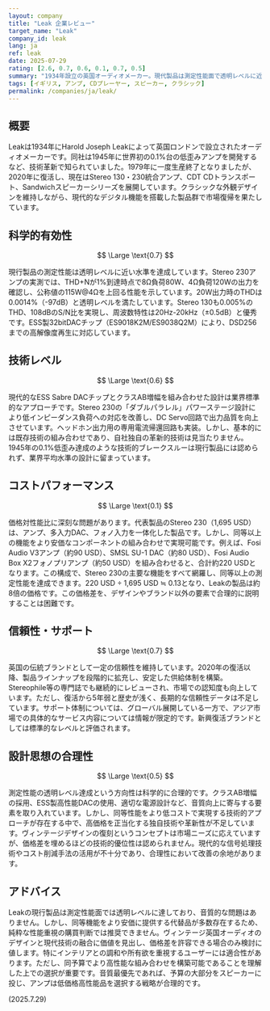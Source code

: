 ```yaml
---
layout: company
title: "Leak 企業レビュー"
target_name: "Leak"
company_id: leak
lang: ja
ref: leak
date: 2025-07-29
rating: [2.6, 0.7, 0.6, 0.1, 0.7, 0.5]
summary: "1934年設立の英国オーディオメーカー。現代製品は測定性能面で透明レベルに近づいているものの、コストパフォーマンスに大きな課題があり、より安価な代替品との価格差が顕著である。"
tags: [イギリス, アンプ, CDプレーヤー, スピーカー, クラシック]
permalink: /companies/ja/leak/
---
```


## 概要

Leakは1934年にHarold Joseph Leakによって英国ロンドンで設立されたオーディオメーカーです。同社は1945年に世界初の0.1%台の低歪みアンプを開発するなど、技術革新で知られていました。1979年に一度生産終了となりましたが、2020年に復活し、現在はStereo 130・230統合アンプ、CDT CDトランスポート、Sandwichスピーカーシリーズを展開しています。クラシックな外観デザインを維持しながら、現代的なデジタル機能を搭載した製品群で市場復帰を果たしています。

## 科学的有効性

$$ \Large \text{0.7} $$

現行製品の測定性能は透明レベルに近い水準を達成しています。Stereo 230アンプの実測では、THD+Nが1%到達時点で8Ω負荷80W、4Ω負荷120Wの出力を確認し、公称値の115W@4Ωを上回る性能を示しています。20W出力時のTHDは0.0014%（-97dB）と透明レベルを満たしています。Stereo 130も0.005%のTHD、108dBのS/N比を実現し、周波数特性は20Hz-20kHz（±0.5dB）と優秀です。ESS製32bitDACチップ（ES9018K2M/ES9038Q2M）により、DSD256までの高解像度再生に対応しています。

## 技術レベル

$$ \Large \text{0.6} $$

現代的なESS Sabre DACチップとクラスAB増幅を組み合わせた設計は業界標準的なアプローチです。Stereo 230の「ダブルパラレル」パワーステージ設計により低インピーダンス負荷への対応を改善し、DC Servo回路で出力品質を向上させています。ヘッドホン出力用の専用電流帰還回路も実装。しかし、基本的には既存技術の組み合わせであり、自社独自の革新的技術は見当たりません。1945年の0.1%低歪み達成のような技術的ブレークスルーは現行製品には認められず、業界平均水準の設計に留まっています。

## コストパフォーマンス

$$ \Large \text{0.1} $$

価格対性能比に深刻な問題があります。代表製品のStereo 230（1,695 USD）は、アンプ、多入力DAC、フォノ入力を一体化した製品です。しかし、同等以上の機能をより安価なコンポーネントの組み合わせで実現可能です。例えば、Fosi Audio V3アンプ（約90 USD）、SMSL SU-1 DAC（約80 USD）、Fosi Audio Box X2フォノプリアンプ（約50 USD）を組み合わせると、合計約220 USDとなります。この構成で、Stereo 230の主要な機能をすべて網羅し、同等以上の測定性能を達成できます。220 USD ÷ 1,695 USD ≒ 0.13となり、Leakの製品は約8倍の価格です。この価格差を、デザインやブランド以外の要素で合理的に説明することは困難です。

## 信頼性・サポート

$$ \Large \text{0.7} $$

英国の伝統ブランドとして一定の信頼性を維持しています。2020年の復活以降、製品ラインナップを段階的に拡充し、安定した供給体制を構築。Stereophile等の専門誌でも継続的にレビューされ、市場での認知度も向上しています。ただし、復活から5年弱と歴史が浅く、長期的な信頼性データは不足しています。サポート体制については、グローバル展開している一方で、アジア市場での具体的なサービス内容については情報が限定的です。新興復活ブランドとしては標準的なレベルと評価されます。

## 設計思想の合理性

$$ \Large \text{0.5} $$

測定性能の透明レベル達成という方向性は科学的に合理的です。クラスAB増幅の採用、ESS製高性能DACの使用、適切な電源設計など、音質向上に寄与する要素を取り入れています。しかし、同等性能をより低コストで実現する技術的アプローチが存在する中で、高価格を正当化する独自技術や革新性が不足しています。ヴィンテージデザインの復刻というコンセプトは市場ニーズに応えていますが、価格差を埋めるほどの技術的優位性は認められません。現代的な信号処理技術やコスト削減手法の活用が不十分であり、合理性において改善の余地があります。

## アドバイス

Leakの現行製品は測定性能面では透明レベルに達しており、音質的な問題はありません。しかし、同等機能をより安価に提供する代替品が多数存在するため、純粋な性能重視の購買判断では推奨できません。ヴィンテージ英国オーディオのデザインと現代技術の融合に価値を見出し、価格差を許容できる場合のみ検討に値します。特にインテリアとの調和や所有欲を重視するユーザーには適合性があります。ただし、同予算でより高性能な組み合わせを構築可能であることを理解した上での選択が重要です。音質最優先であれば、予算の大部分をスピーカーに投じ、アンプは低価格高性能品を選択する戦略が合理的です。

(2025.7.29)
